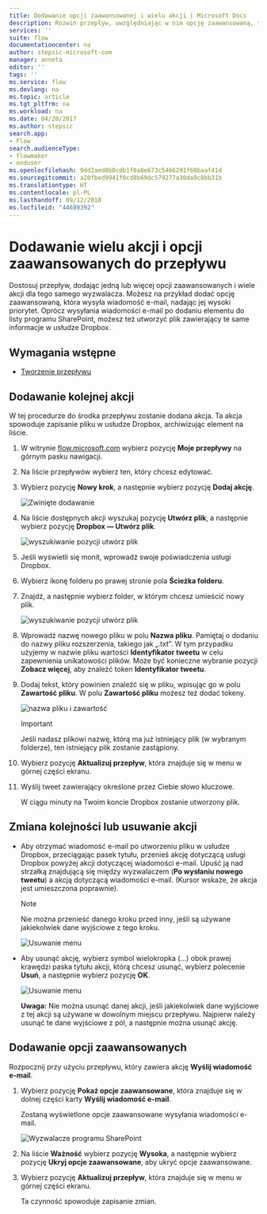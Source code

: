 ```yaml
---
title: Dodawanie opcji zaawansowanej i wielu akcji | Microsoft Docs
description: Rozwiń przepływ, uwzględniając w nim opcję zaawansowaną, taką jak ustawienie wysokiego priorytetu wiadomości e-mail, i dodaj kolejną akcję dla tego samego zdarzenia.
services: ''
suite: flow
documentationcenter: na
author: stepsic-microsoft-com
manager: anneta
editor: ''
tags: ''
ms.service: flow
ms.devlang: na
ms.topic: article
ms.tgt_pltfrm: na
ms.workload: na
ms.date: 04/20/2017
ms.author: stepsic
search.app:
- Flow
search.audienceType:
- flowmaker
- enduser
ms.openlocfilehash: 9dd2aed8b8cdb1f0a8e673c5466291f60baaf41d
ms.sourcegitcommit: a20fbed9941f0cd8b69dc579277a30da9c8bb31b
ms.translationtype: HT
ms.contentlocale: pl-PL
ms.lasthandoff: 09/12/2018
ms.locfileid: "44689392"
---
```

# <a name="add-multiple-actions-and-advanced-options-to-a-flow"></a>Dodawanie wielu akcji i opcji zaawansowanych do przepływu
Dostosuj przepływ, dodając jedną lub więcej opcji zaawansowanych i wiele akcji dla tego samego wyzwalacza. Możesz na przykład dodać opcję zaawansowaną, która wysyła wiadomość e-mail, nadając jej wysoki priorytet. Oprócz wysyłania wiadomości e-mail po dodaniu elementu do listy programu SharePoint, możesz też utworzyć plik zawierający te same informacje w usłudze Dropbox.

## <a name="prerequisites"></a>Wymagania wstępne
* [Tworzenie przepływu](get-started-logic-flow.md)

## <a name="add-another-action"></a>Dodawanie kolejnej akcji
W tej procedurze do środka przepływu zostanie dodana akcja. Ta akcja spowoduje zapisanie pliku w usłudze Dropbox, archiwizując element na liście.

1. W witrynie [flow.microsoft.com](https://flow.microsoft.com) wybierz pozycję **Moje przepływy** na górnym pasku nawigacji.
2. Na liście przepływów wybierz ten, który chcesz edytować.
3. Wybierz pozycję **Nowy krok**, a następnie wybierz pozycję **Dodaj akcję**.
   
    ![Zwinięte dodawanie](./media/multi-step-logic-flow/add-action.png)
4. Na liście dostępnych akcji wyszukaj pozycję **Utwórz plik**, a następnie wybierz pozycję **Dropbox — Utwórz plik**.
   
    ![wyszukiwanie pozycji utwórz plik](./media/multi-step-logic-flow/create-file-search.png)
5. Jeśli wyświetli się monit, wprowadź swoje poświadczenia usługi Dropbox.
6. Wybierz ikonę folderu po prawej stronie pola **Ścieżka folderu**.
7. Znajdź, a następnie wybierz folder, w którym chcesz umieścić nowy plik.
   
    ![wyszukiwanie pozycji utwórz plik](./media/multi-step-logic-flow/create-file-folder.png)
8. Wprowadź nazwę nowego pliku w polu **Nazwa pliku**. Pamiętaj o dodaniu do nazwy pliku rozszerzenia, takiego jak „.txt”. W tym przypadku użyjemy w nazwie pliku wartości **Identyfikator tweetu** w celu zapewnienia unikatowości plików. Może być konieczne wybranie pozycji **Zobacz więcej**, aby znaleźć token **Identyfikator tweetu**.
9. Dodaj tekst, który powinien znaleźć się w pliku, wpisując go w polu **Zawartość pliku**. W polu **Zawartość pliku** możesz też dodać tokeny.
   
    ![nazwa pliku i zawartość](./media/multi-step-logic-flow/create-file-name-and-contents.png)
   
   > [!IMPORTANT]
   > Jeśli nadasz plikowi nazwę, którą ma już istniejący plik (w wybranym folderze), ten istniejący plik zostanie zastąpiony.
   > 
   > 
10. Wybierz pozycję **Aktualizuj przepływ**, która znajduje się w menu w górnej części ekranu.
11. Wyślij tweet zawierający określone przez Ciebie słowo kluczowe.
    
     W ciągu minuty na Twoim koncie Dropbox zostanie utworzony plik.

## <a name="reorder-or-delete-an-action"></a>Zmiana kolejności lub usuwanie akcji
* Aby otrzymać wiadomość e-mail po utworzeniu pliku w usłudze Dropbox, przeciągając pasek tytułu, przenieś akcję dotyczącą usługi Dropbox powyżej akcji dotyczącej wiadomości e-mail. Upuść ją nad strzałką znajdującą się między wyzwalaczem (**Po wysłaniu nowego tweetu**) a akcją dotyczącą wiadomości e-mail. (Kursor wskaże, że akcja jest umieszczona poprawnie).
  
  > [!NOTE]
  > Nie można przenieść danego kroku przed inny, jeśli są używane jakiekolwiek dane wyjściowe z tego kroku.
  > 
  > 
  
    ![Usuwanie menu](./media/multi-step-logic-flow/draggingaction.png)
* Aby usunąć akcję, wybierz symbol wielokropka (...) obok prawej krawędzi paska tytułu akcji, którą chcesz usunąć, wybierz polecenie **Usuń**, a następnie wybierz pozycję **OK**.
  
    ![Usuwanie menu](./media/multi-step-logic-flow/deletemenu.png)
  
     **Uwaga:** Nie można usunąć danej akcji, jeśli jakiekolwiek dane wyjściowe z tej akcji są używane w dowolnym miejscu przepływu. Najpierw należy usunąć te dane wyjściowe z pól, a następnie można usunąć akcję.

## <a name="add-advanced-options"></a>Dodawanie opcji zaawansowanych
Rozpocznij przy użyciu przepływu, który zawiera akcję **Wyślij wiadomość e-mail**.

1. Wybierz pozycję **Pokaż opcje zaawansowane**, która znajduje się w dolnej części karty **Wyślij wiadomość e-mail**.
   
     Zostaną wyświetlone opcje zaawansowane wysyłania wiadomości e-mail.
   
    ![Wyzwalacze programu SharePoint](./media/multi-step-logic-flow/advanced.png)
2. Na liście **Ważność** wybierz pozycję **Wysoka**, a następnie wybierz pozycję **Ukryj opcje zaawansowane**, aby ukryć opcje zaawansowane.
3. Wybierz pozycję **Aktualizuj przepływ**, która znajduje się w menu w górnej części ekranu.
   
     Ta czynność spowoduje zapisanie zmian.

